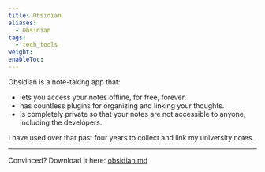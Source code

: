 ```yaml
---
title: Obsidian
aliases:
  - Obsidian
tags:
  - tech_tools
weight: 
enableToc:
---
```

Obsidian is a note-taking app that:
- lets you access your notes offline, for free, forever.
- has countless plugins for organizing and linking your thoughts.
- is completely private so that your notes are not accessible to anyone, including the developers.

I have used over that past four years to collect and link my university notes.

---
Convinced? Download it here: [obsidian.md](https://obsidian.md/)
